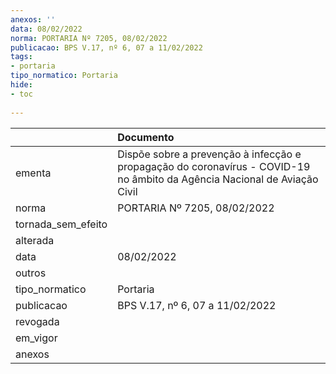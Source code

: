 ```yaml
---
anexos: ''
data: 08/02/2022
norma: PORTARIA Nº 7205, 08/02/2022
publicacao: BPS V.17, nº 6, 07 a 11/02/2022
tags:
- portaria
tipo_normatico: Portaria
hide: 
- toc 
 
---
```


|                    | Documento                                                                                                                 |
|:-------------------|:--------------------------------------------------------------------------------------------------------------------------|
| ementa             | Dispõe sobre a prevenção à infecção e propagação do coronavírus - COVID-19 no âmbito da Agência Nacional de Aviação Civil |
| norma              | PORTARIA Nº 7205, 08/02/2022                                                                                              |
| tornada_sem_efeito |                                                                                                                           |
| alterada           |                                                                                                                           |
| data               | 08/02/2022                                                                                                                |
| outros             |                                                                                                                           |
| tipo_normatico     | Portaria                                                                                                                  |
| publicacao         | BPS V.17, nº 6, 07 a 11/02/2022                                                                                           |
| revogada           |                                                                                                                           |
| em_vigor           |                                                                                                                           |
| anexos             |                                                                                                                           |
